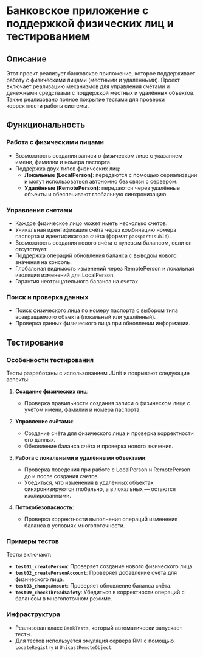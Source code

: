 # Банковское приложение с поддержкой физических лиц и тестированием&#x20;

## Описание

Этот проект реализует банковское приложение, которое поддерживает работу с физическими лицами (местными и удалёнными). Проект включает реализацию механизмов для управления счётами и денежными средствами с поддержкой местных и удалённых объектов. Также реализовано полное покрытие тестами для проверки корректности работы системы. 

## Функциональность

### Работа с физическими лицами

- Возможность создания записи о физическом лице с указанием имени, фамилии и номера паспорта.
- Поддержка двух типов физических лиц:
  - **Локальные (LocalPerson)**: передаются с помощью сериализации и могут использоваться автономно без связи с сервером.
  - **Удалённые (RemotePerson)**: передаются через удалённые объекты и обеспечивают глобальную синхронизацию.

### Управление счетами

- Каждое физическое лицо может иметь несколько счетов.
- Уникальная идентификация счёта через комбинацию номера паспорта и идентификатора счёта (формат `passport:subId`).
- Возможность создания нового счёта с нулевым балансом, если он отсутствует.
- Поддержка операций обновления баланса с выводом нового значения на консоль.
- Глобальная видимость изменений через RemotePerson и локальная изоляция изменений для LocalPerson.
- Гарантия неотрицательного баланса на счетах.

### Поиск и проверка данных

- Поиск физического лица по номеру паспорта с выбором типа возвращаемого объекта (локальный или удалённый).
- Проверка данных физического лица при обновлении информации.

## Тестирование

### Особенности тестирования

Тесты разработаны с использованием JUnit и покрывают следующие аспекты:

1. **Создание физических лиц**:

   - Проверка правильности создания записи о физическом лице с учётом имени, фамилии и номера паспорта.

2. **Управление счётами**:

   - Создание счёта для физического лица и проверка корректности его данных.
   - Обновление баланса счёта и проверка нового значения.

3. **Работа с локальными и удалёнными объектами**:

   - Проверка поведения при работе с LocalPerson и RemotePerson до и после создания счетов.
   - Убедиться, что изменения в удалённых объектах синхронизируются глобально, а в локальных — остаются изолированными.

4. **Потокобезопасность**:

   - Проверка корректности выполнения операций изменения баланса в условиях многопоточности.

### Примеры тестов

Тесты включают:

- **`test01_createPerson`**: Проверяет создание нового физического лица.
- **`test02_createPersonAccount`**: Проверяет добавление счёта для физического лица.
- **`test03_changeAmount`**: Проверяет обновление баланса счёта.
- **`test09_checkThreadSafety`**: Убедиться в корректности операций с балансом в многопоточном режиме.

### Инфраструктура

- Реализован класс `BankTests`, который автоматически запускает тесты.
- Для тестов используется эмуляция сервера RMI с помощью `LocateRegistry` и `UnicastRemoteObject`. 


